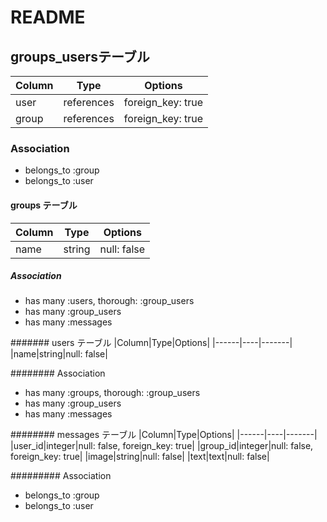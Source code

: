 # README

## groups_usersテーブル

|Column|Type|Options|
|------|----|-------|
|user|references| foreign_key: true|
|group|references| foreign_key: true|

### Association
- belongs_to :group
- belongs_to :user

#### groups テーブル
|Column|Type|Options|
|------|----|-------|
|name|string|null: false|

##### Association
- has many :users, thorough: :group_users
- has many :group_users
- has many :messages

####### users テーブル
|Column|Type|Options|
|------|----|-------|
|name|string|null: false|

######## Association
- has many :groups, thorough: :group_users
- has many :group_users
- has many :messages

######## messages テーブル
|Column|Type|Options|
|------|----|-------|
|user_id|integer|null: false, foreign_key: true|
|group_id|integer|null: false, foreign_key: true|
|image|string|null: false|
|text|text|null: false|

######### Association
- belongs_to :group
- belongs_to :user